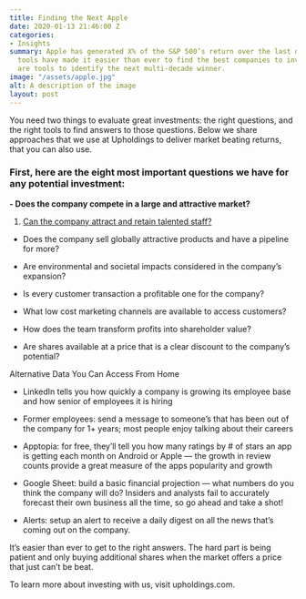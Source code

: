 ```yaml
---
title: Finding the Next Apple
date: 2020-01-13 21:46:00 Z
categories:
- Insights
summary: Apple has generated X% of the S&P 500’s return over the last decade. Online
  tools have made it easier than ever to find the best companies to invest in. Here
  are tools to identify the next multi-decade winner.
image: "/assets/apple.jpg"
alt: A description of the image
layout: post
---
```


You need two things to evaluate great investments: the right questions, and the right tools to find answers to those questions. Below we share approaches that we use at Upholdings to deliver market beating returns, that you can also use.

### First, here are the eight most important questions we have for any potential investment:

**- Does the company compete in a large and attractive market?**

1. [Can the company attract and retain talented staff?](http://www.upholdings.com)

* Does the company sell globally attractive products and have a pipeline for more?

* Are environmental and societal impacts considered in the company’s expansion?

* Is every customer transaction a profitable one for the company?

* What low cost marketing channels are available to access customers?

* How does the team transform profits into shareholder value?

* Are shares available at a price that is a clear discount to the company’s potential?

Alternative Data You Can Access From Home

* LinkedIn tells you how quickly a company is growing its employee base and how senior of employees it is hiring

* Former employees: send a message to someone’s that has been out of the company for 1\+ years; most people enjoy talking about their careers

* Apptopia: for free, they’ll tell you how many ratings by # of stars an app is getting each month on Android or Apple — the growth in review counts provide a great measure of the apps popularity and growth

* Google Sheet: build a basic financial projection — what numbers do you think the company will do? Insiders and analysts fail to accurately forecast their own business all the time, so go ahead and take a shot!

* Alerts: setup an alert to receive a daily digest on all the news that’s coming out on the company.

It’s easier than ever to get to the right answers. The hard part is being patient and only buying additional shares when the market offers a price that just can’t be beat.

To learn more about investing with us, visit upholdings.com.